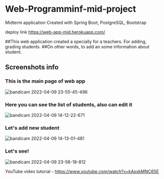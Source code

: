 # Web-Programminf-mid-project

Midterm application
Created with Spring Boot, PostgreSQL, Bootstrap

deploy link https://web-app-mid.herokuapp.com/

##This web application created a specially for a teachers. For adding, grading students. 
##On other words, to add an some information about student.

## Screenshots info
### This is the main page of web app
![bandicam 2022-04-09 23-55-45-496](https://user-images.githubusercontent.com/73570898/162585749-3eedd0c9-eecc-4044-a9f9-4600f101515c.jpg)

### Here you can see the list of students, also can edit it
![bandicam 2022-04-09 14-12-22-671](https://user-images.githubusercontent.com/73570898/162585788-2a6265e4-d3c0-49ce-8563-0b8f189f9063.jpg)

### Let's add new student
![bandicam 2022-04-09 14-13-01-481](https://user-images.githubusercontent.com/73570898/162585807-f4e3fcd0-6085-437d-ad03-aa598396e386.jpg)

### Let's see!
![bandicam 2022-04-09 23-58-18-812](https://user-images.githubusercontent.com/73570898/162585859-3102a39b-4d38-4485-98b7-eae45a191080.jpg)

YouTube video tutorial - https://www.youtube.com/watch?v=kAsxkMNC65E
